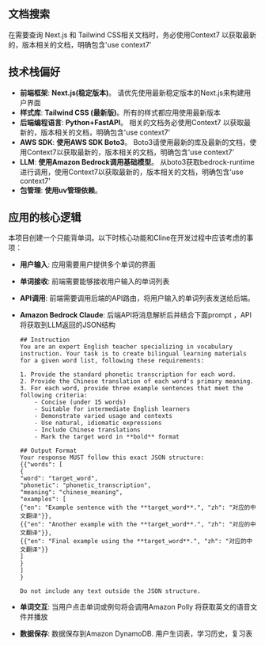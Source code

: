 ## 文档搜索

在需要查询 Next.js 和 Tailwind CSS相关文档时，务必使用Context7 以获取最新的，版本相关的文档，明确包含'use context7'

## 技术栈偏好

- **前端框架**: **Next.js(稳定版本)**。 请优先使用最新稳定版本的Next.js来构建用户界面
- **样式库**: **Tailwind CSS (最新版)**。所有的样式都应用使用最新版本
- **后端编程语言**: **Python+FastAPI**。 相关的文档务必使用Context7 以获取最新的，版本相关的文档，明确包含'use context7'
- **AWS SDK**: **使用AWS SDK Boto3**。 Boto3请使用最新的库及最新的文档，使用Context7以获取最新的，版本相关的文档，明确包含'use context7'
- **LLM**: **使用Amazon Bedrock调用基础模型**。 从boto3获取bedrock-runtime进行调用，使用Context7以获取最新的，版本相关的文档，明确包含'use context7'
- **包管理**: **使用uv管理依赖**。

## 应用的核心逻辑

本项目创建一个只能背单词。以下时核心功能和Cline在开发过程中应该考虑的事项：

- **用户输入**: 应用需要用户提供多个单词的界面
- **单词接收**: 前端需要能够接收用户输入的单词列表
- **API调用**: 前端需要调用后端的API路由，将用户输入的单词列表发送给后端。
- **Amazon Bedrock Claude**: 后端API将消息解析后并结合下面prompt ，API将获取到LLM返回的JSON结构

  ```
  ## Instruction
  You are an expert English teacher specializing in vocabulary instruction. Your task is to create bilingual learning materials for a given word list, following these requirements:

  1. Provide the standard phonetic transcription for each word.
  2. Provide the Chinese translation of each word's primary meaning.
  3. For each word, provide three example sentences that meet the following criteria:
      - Concise (under 15 words)
      - Suitable for intermediate English learners
      - Demonstrate varied usage and contexts
      - Use natural, idiomatic expressions
      - Include Chinese translations
      - Mark the target word in **bold** format

  ## Output Format
  Your response MUST follow this exact JSON structure:
  {{"words": [
  {
  "word": "target_word",
  "phonetic": "phonetic_transcription",
  "meaning": "chinese_meaning",
  "examples": [
  {"en": "Example sentence with the **target_word**.", "zh": "对应的中文翻译"}},
  {{"en": "Another example with the **target_word**.", "zh": "对应的中文翻译"}},
  {{"en": "Final example using the **target_word**.", "zh": "对应的中文翻译"}}
  ]
  }
  ]
  }

  Do not include any text outside the JSON structure.
  ```
- **单词交互**: 当用户点击单词或例句将会调用Amazon Polly 将获取英文的语音文件并播放
- **数据保存**: 数据保存到Amazon DynamoDB. 用户生词表，学习历史，复习表
